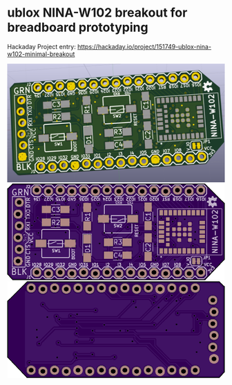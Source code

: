 # ublox NINA-W102 breakout for breadboard prototyping
Hackaday Project entry: https://hackaday.io/project/151749-ublox-nina-w102-minimal-breakout

![3D Rendering](images/NINA-W102_minimal_breakout-PCB.rev.0.3-3D-TOP.png?raw=true "3D Rendering")
![OSHPark TOP](images/NINA-W102_minimal_breakout-PCB.rev.0.3-OSHPark-TOP.png?raw=true "OSHPark TOP")
![OSHPark BOTTOM](images/NINA-W102_minimal_breakout-PCB.rev.0.3-OSHPark-BOTTOM.png?raw=true "OSHPark BOTTOM")

